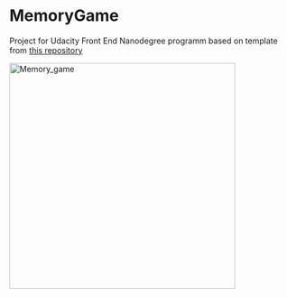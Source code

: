 # MemoryGame
Project for Udacity Front End Nanodegree programm based on template from [this repository](https://github.com/udacity/fend-project-memory-game)


<img src="https://preview.ibb.co/dsAcH7/Memory_game.gif" width="400px" alt="Memory_game" border="0">

